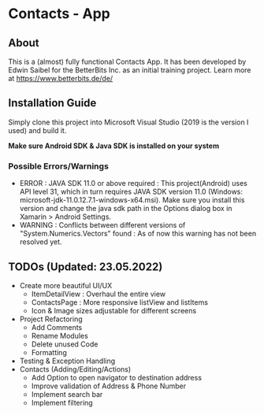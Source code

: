 # Contacts - App

## About
This is a (almost) fully functional Contacts App. It has been developed by Edwin Saibel for the BetterBits Inc. as an initial training project.
Learn more at https://www.betterbits.de/de/

## Installation Guide
Simply clone this project into Microsoft Visual Studio (2019 is the version I used) and build it.

**Make sure Android SDK & Java SDK is installed on your system**

### Possible Errors/Warnings
- ERROR : JAVA SDK 11.0 or above required : This project(Android) uses API level 31, which in turn requires JAVA SDK version 11.0 (Windows: microsoft-jdk-11.0.12.7.1-windows-x64.msi). Make sure you install this version and change the java sdk path in the Options dialog box in Xamarin > Android Settings.  
- WARNING : Conflicts between different versions of "System.Numerics.Vectors" found : As of now this warning has not been resolved yet.

## TODOs (Updated: 23.05.2022)
- Create more beautiful UI/UX
  - ItemDetailView : Overhaul the entire view
  - ContactsPage : More responsive listView and listItems
  - Icon & Image sizes adjustable for different screens
- Project Refactoring
  - Add Comments
  - Rename Modules
  - Delete unused Code
  - Formatting
- Testing & Exception Handling
- Contacts (Adding/Editing/Actions)
  - Add Option to open navigator to destination address
  - Improve validation of Address & Phone Number 
  - Implement search bar
  - Implement filtering

